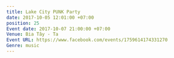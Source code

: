 ```yaml
---
title: Lake City PUNK Party
date: 2017-10-05 12:01:00 +07:00
position: 25
Event date: 2017-10-07 21:00:00 +07:00
Venue: Bia Tây - Ta
Event URL: https://www.facebook.com/events/1759614174331270
Genre: music
---
```


